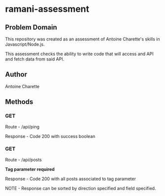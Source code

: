 # ramani-assessment


## Problem Domain

This repository was created as an assessment of Antoine Charette's skills in Javascript/Node.js.

This assessment checks the ability to write code that will access and API and fetch data from said API.

## Author

Antoine Charette

## Methods

### GET

Route - /api/ping

Response - Code 200 with success boolean

### GET

Route - /api/posts

**Tag parameter required**

Response - Code 200 with all posts associated to tag parameter

NOTE - Response can be sorted by direction specified and field specified.
